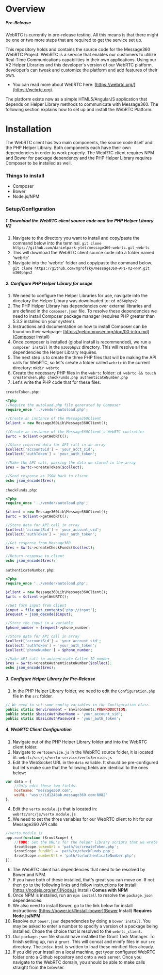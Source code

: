 # **Overview**
##### **Pre-Release**
WebRTC is currently in pre-release testing. All this means is that there might be one or two more steps that are required to get the service set up.

This repository holds and contains the source code for the Message360 WebRTC Project.
WebRTC is a service that enables our customers to utilize Real-Time Communications capabilities in their own applications.
Using our V2 Helper Libraries and this developer's version of our WebRTC platform, developer's can tweak and customize the platform and add features of their own.

* You can read more about WebRTC here: [https://webrtc.org/](https://webrtc.org).

The platform exists now as a simple HTML5/AngularJS application that depends on Helper Library methods to communicate with Message360.
The following section explains how to set up and install the WebRTC Platform.

# **Installation**
The WebRTC client has two main components, the source code itself and the PHP Helper Library.
Both components each have their own dependencies in order to work properly. The WebRTC client requires NPM and Bower for package dependency and the PHP Helper Library requires Composer to be installed as well.
### **Things to install**
* Composer
* Bower
* Node.js/NPM

### **Setup/Configuration**

##### 1. Download the WebRTC client source code and the PHP Helper Library V2

1. Navigate to the directory you want to install and copy/paste the command below into the terminal.
`git clone https://github.com/danielpark-ytel/message360-webrtc.git webrtc`
2. This will download the WebRTC client source code into a folder named 'webrtc'
3. Navigate into the 'webrtc' folder and copy/paste the command below.
`git clone https://github.com/mgrofsky/message360-API-V2-PHP.git m360phpv2`

##### 2. Configure PHP Helper Library for usage

1. We need to configure the Helper Libraries for use, navigate into the directory the Helper Library was downloaded to: `cd m360phpv2`
2. The PHP Helper Library has dependencies over external libraries and are defined in the `composer.json` file. To resolve these dependencies we need to install Composer package manager (requires PHP greater than 5.3.2 installed on your system).
3. Instructions and documentation on how to install Composer can be found on their webpage: [https://getcomposer.org/doc/00-intro.md](Composer Install)
4. Once composer is installed (global install is recommended), we run a `composer install` in the `m360phpv2` directory. This will resolve all the dependencies the Helper Library requires.
5. The next step is to create the three PHP files that will be making the API calls for WebRTC, so let's create a folder called `webrtc` in the current directory: `mkdir webrtc`
6. Create the necessary PHP files in the `webrtc` folder: `cd webrtc && touch createToken.php checkFunds.php authenticateNumber.php`
7. Let's write the PHP code that for these files: 

`createToken.php`: 
```php
<?php
//Require the autolaod.php file generated by Composer
require_once '../vendor/autoload.php';

//Create an instance of the Message360Client
$client = new Message360Lib\Message360Client();

//Create an instance of the Message360Client's WebRTC controller
$wrtc = $client->getWebRTC();

//Store required data for API call in an array
$collect['accountSid'] = 'your_acct_sid';
$collect['authToken'] = 'your_auth_token';

//Make the API call, passing the data we stored in the array
$res = $wrtc->createToken($collect);

//Send response as JSON back to client
echo json_encode($res);
```

`checkFunds.php`: 
```php
<?php
require_once '../vendor/autoload.php';

$client = new Message360Lib\Message360Client();
$wrtc = $client->getWebRTC();

//Store data for API call in array
$collect['accountSid'] = 'your_account_sid';
$collect['authToken'] = 'your_auth_token';

//Get response from Message360
$res = $wrtc->createCheckFunds($collect);

//Return response to client
echo json_encode($res);
```

`authenticateNumber.php`: 
```php
<?php
require_once '../vendor/autoload.php';

$client = new Message360Lib\Message360Client();
$wrtc = $client->getWebRTC();

//Get form input from client
$input = file_get_contents('php://input');
$request = json_decode($input);

//Store the input in a variable
$phone_number = $request->phone_number;

//Store data for API call in array
$collect['accountSid'] = 'your_account_sid';
$collect['authToken'] = 'your_auth_token';
$collect['phoneNumber'] = $phone_number;

//Make API call to authenticate Caller ID number
$res = $wrtc->createAuthenticateNumber($collect);
echo json_encode($res);
```

##### 3. Configure Helper Library for Pre-Release

1. In the PHP Helper Library folder, we need to edit the `Configuration.php` file in the `src` folder.
```php
// We need to set some config variables in the Configuration class
public static $environment = Environments:PREPRODUCTION;
public static $basicAuthUserName = 'your_account_sid';
public static $basicAuthPassword = 'your_auth_token';
```

##### 4. WebRTC Client Configuration

1. Navigate out of the PHP Helper Library folder and into the WebRTC client folder.
2. Navigate to `vertoService.js` in the WebRTC source folder, it is located in:
`webrtc/src/js/verto-service/vertoService.js`
3. Edit the WebSocket URL in the `data` variable. It should be pre-configured but let's make sure that the following fields are identical to the ones below:
```javascript
var data = {
    //Only edit these two fields.
    hostname: "message360.com",
    wsURL: "wss://id1246ab.message360.com:8082"
};
```
4. Edit the `verto.module.js` that is located in: `webrtc/src/js/verto.module.js`
5. We need to set the three variables for our WebRTC client to hit for our Message360 API calls.
```javascript
//verto.module.js
app.run(function ($rootScope) {
    //TODO: Set the URL's for the helper library scripts that we wrote earlier
    $rootScope.tokenUrl = 'path/to/createToken.php';
    $rootScope.fundUrl = 'path/to/checkFunds.php';
    $rootScope.numberUrl = 'path/to/authenticateNumber.php';
});
```
6. The WebRTC client has dependencies that need to be resolved by Bower and NPM.
7. If you have both of these installed, that's great you can move on. If not then go to the following links and follow instructions for install:
[https://nodejs.org/en/](Node.js Install) **Comes with NPM**
8. Once NPM is installed, run an `npm install` to resolve the `package.json` dependencies.
9. We also need to install Bower, go to the link below for install instructions:
[https://bower.io/#install-bower](Bower Install) **Requires Node.js/NPM**
10. Resolve our `bower.json` dependencies by doing a `bower install`. You may be asked to enter a number to specify a version of a package being installed. Chose the choice that is resolved to the `webrtc_client`.
11. Our `package.json` file should have installed the Grunt Task Manager. To finish setting up, run a `grunt`. This will concat and minify files in our `src` directory. The `index.html` is written to load these minified files already.
12. If you did your install on a local machine, get tyour configured WebRTC folder onto a Github repository and onto a web server. Once you navigate to the WebRTC domain, you should be able to make calls straight from the browser.